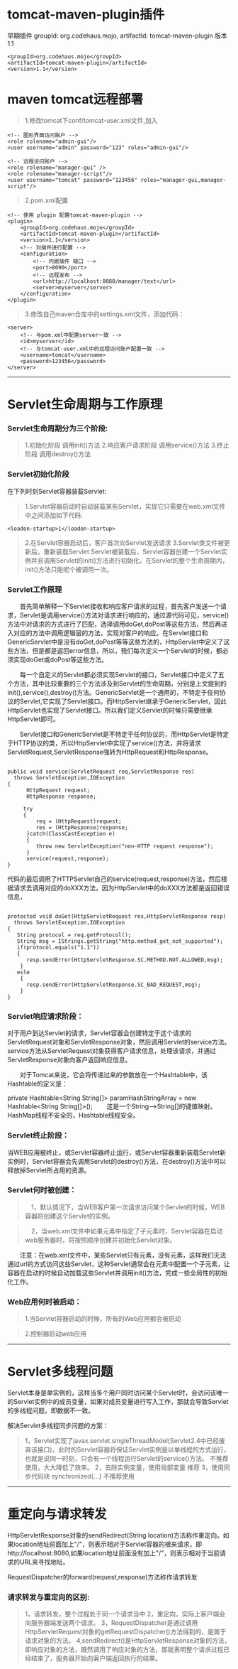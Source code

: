 # tomcat-maven-plugin插件
早期插件 groupId: org.codehaus.mojo,     artifactId: tomcat-maven-plugin  版本 1.1

```
<groupId>org.codehaus.mojo</groupId>
<artifactId>tomcat-maven-plugin</artifactId>
<version>1.1</version>
```

# maven tomcat远程部署
> 1.修改tomcat下conf/tomcat-user.xml文件,加入
```
<!-- 图形界面访问账户 -->
<role rolename="admin-gui"/>
<user username="admin" password="123" roles="admin-gui"/>

<!-- 远程访问账户 -->
<role rolename="manager-gui" />
<role rolename="manager-script"/>
<user username="tomcat" password="123456" roles="manager-gui,manager-script"/>
```

> 2.pom.xml配置


```
<!-- 使用 plugin 配置tomcat-maven-plugin -->
<plugin>
	<groupId>org.codehaus.mojo</groupId>
	<artifactId>tomcat-maven-plugin</artifactId>
	<version>1.1</version>
	<!-- 对插件进行配置 -->
	<configuration>
		<!-- 内嵌插件 端口 -->
		<port>8090</port>
		<!-- 远程发布 -->
		<url>http://localhost:8080/manager/text</url>
		<server>myserver</server>
	</configuration>
</plugin>
```
> 3.修改自己maven仓库中的settings.xml文件，添加代码：
```
<server>
	<!-- 与pom.xml中配置server一致 -->
	<id>myserver</id>
	<!-- 与tomcat-user.xml中的远程访问账户配置一致 -->
	<username>tomcat</username>
	<password>123456</password>
</server>

```
------

# Servlet生命周期与工作原理
### Servlet生命周期分为三个阶段:
> 1.初始化阶段 调用init()方法
> 2.响应客户请求阶段   调用service()方法
> 3.终止阶段   调用destroy()方法

### Servlet初始化阶段
在下列时刻Servlet容器装载Servlet:
> 1.Servlet容器启动时自动装载某些Servlet，实现它只需要在web.xml文件中<Servlet></Servlet>之间添加如下代码:
```
<loadon-startup>1</loadon-startup>
```
> 2.在Servlet容器启动后，客户首次向Servlet发送请求
> 3.Servlet类文件被更新后，重新装载Servlet
Servlet被装载后，Servlet容器创建一个Servlet实例并且调用Servlet的init()方法进行初始化。在Servlet的整个生命周期内，init()方法只能呢个被调用一次。


### Servlet工作原理
　　首先简单解释一下Servlet接收和响应客户请求的过程，首先客户发送一个请求，Servlet是调用service()方法对请求进行响应的，通过源代码可见，service()方法中对请求的方式进行了匹配，选择调用doGet,doPost等这些方法，然后再进入对应的方法中调用逻辑层的方法，实现对客户的响应。在Servlet接口和GenericServlet中是没有doGet,doPost等等这些方法的，HttpServlet中定义了这些方法，但是都是返回error信息，所以，我们每次定义一个Servlet的时候，都必须实现doGet或doPost等这些方法。

　　每一个自定义的Servlet都必须实现Servlet的接口，Servlet接口中定义了五个方法，其中比较重要的三个方法涉及到Servlet的生命周期，分别是上文提到的init(),service(),destroy()方法。GenericServlet是一个通用的，不特定于任何协议的Servlet,它实现了Servlet接口。而HttpServlet继承于GenericServlet，因此HttpServlet也实现了Servlet接口。所以我们定义Servlet的时候只需要继承HttpServlet即可。

　　Servlet接口和GenericServlet是不特定于任何协议的，而HttpServlet是特定于HTTP协议的类，所以HttpServlet中实现了service()方法，并将请求ServletRequest,ServletResponse强转为HttpRequest和HttpResponse。

```

public void service(ServletRequest req,ServletResponse res) 
  throws ServletException,IOException
{
      HttpRequest request;
      HttpResponse response;
 
     try
     {
         req = (HttpRequest)request;
         res = (HttpResponse)response;
      }catch(ClassCastException e)
      {
         throw new ServletException("non-HTTP request response"); 
      }
      service(request,response);
}
```
代码的最后调用了HTTPServlet自己的service(request,response)方法，然后根据请求去调用对应的doXXX方法，因为HttpServlet中的doXXX方法都是返回错误信息，
```

protected void doGet(HttpServletRequest res,HttpServletResponse resp)
  throws ServletException,IOException
{
   String protocol = req.getProtocol();
   String msg = IStrings.getString("http.method_get_not_supported");
   if(protocol.equals("1.1"))
   {
      resp.sendError(HttpServletResponse.SC.METHOD.NOT.ALLOWED,msg);
    }
   esle
    {
      resp.sendError(HttpServletResponse.SC_BAD_REQUEST,msg);
    }
}
```
### Servlet响应请求阶段：
对于用户到达Servlet的请求，Servlet容器会创建特定于这个请求的ServletRequest对象和ServletResponse对象，然后调用Servlet的service方法。service方法从ServletRequest对象获得客户请求信息，处理该请求，并通过ServletResponse对象向客户返回响应信息。

　　对于Tomcat来说，它会将传递过来的参数放在一个Hashtable中，该Hashtable的定义是：

private Hashtable<String String[]> paramHashStringArray = new Hashtable<String String[]>();
　　这是一个String-->String[]的键值映射。
HashMap线程不安全的，Hashtable线程安全。

### Servlet终止阶段：
当WEB应用被终止，或Servlet容器终止运行，或Servlet容器重新装载Servlet新实例时，Servlet容器会先调用Servlet的destroy()方法，在destroy()方法中可以释放掉Servlet所占用的资源。


### Servlet何时被创建：
>　1，默认情况下，当WEB客户第一次请求访问某个Servlet的时候，WEB容器将创建这个Servlet的实例。

>　2，当web.xml文件中如果<servlet>元素中指定了<load-on-startup>子元素时，Servlet容器在启动web服务器时，将按照顺序创建并初始化Servlet对象。

　　注意：在web.xml文件中，某些Servlet只有<serlvet>元素，没有<servlet-mapping>元素，这样我们无法通过url的方式访问这些Servlet，这种Servlet通常会在<servlet>元素中配置一个<load-on-startup>子元素，让容器在启动的时候自动加载这些Servlet并调用init()方法，完成一些全局性的初始化工作。

### Web应用何时被启动：
> 1.当Servlet容器启动的时候，所有的Web应用都会被启动

> 2.控制器启动web应用


-----------------

# Servlet多线程问题
Servlet本身是单实例的，这样当多个用户同时访问某个Servlet时，会访问该唯一的Servlet实例中的成员变量，如果对成员变量进行写入工作，那就会导致Servlet的多线程问题，即数据不一致。

解决Servlet多线程同步问题的方案：

> 1，Servlet实现了javax.servlet.singleThreadModel(Servlet2.4中已经废弃该接口)，此时的Servlet容器将保证Servlet实例是以单线程的方式运行，也就是说同一时刻，只会有一个线程运行Servlet的service()方法。   不推荐使用，大大降低了效率。
> 2，去除实例变量，使用局部变量  推荐
> 3，使用同步代码块 synchronized{...}  不推荐使用


-------------------------------


# 重定向与请求转发
HttpServletResponse对象的sendRedirect(String location)方法称作重定向。如果location地址前面加上"/"，则表示相对于Servlet容器的根来请求，即http://localhost:8080,如果location地址前面没有加上"/"，则表示相对于当前请求的URL来寻找地址。

RequestDispatcher的forward(request,response)方法称作请求转发
### 请求转发与重定向的区别:
> 1，请求转发，整个过程处于同一个请求当中
> 2，重定向，实际上客户端会向服务器端发送两个请求。
> 3，RequestDispatcher是通过调用HttpServletRequest对象的getRequestDispatcher()方法得到的，是属于请求对象的方法。
> 4,sendRedirect()是HttpServletResponse对象的方法，即响应对象的方法，既然调用了响应对象的方法，那就表明整个请求过程已经结束了，服务器开始向客户端返回执行的结果。


